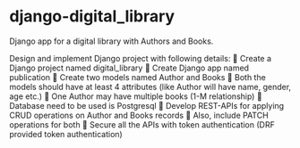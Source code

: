 # django-digital_library
Django app for a digital library with Authors and Books.

Design and implement Django project with following details:
􀁸 Create a Django project named digital_library
􀁸 Create Django app named publication
􀁸 Create two models named Author and Books
􀁸 Both the models should have at least 4 attributes (like Author will have name, gender, age etc.)
􀁸 One Author may have multiple books (1-M relationship)
􀁸 Database need to be used is Postgresql
􀁸 Develop REST-APIs for applying CRUD operations on Author and Books records
􀁸 Also, include PATCH operations for both
􀁸 Secure all the APIs with token authentication (DRF provided token authentication)
